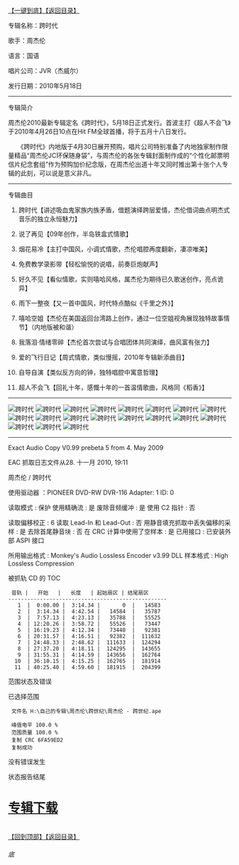 [【一键到底】](#底)[【返回目录】](/README.md)

专辑名称：跨时代 

歌手：周杰伦

语言：国语 

唱片公司：JVR（杰威尔） 

发行日期：2010年5月18日

------------
专辑简介　　

周杰伦2010最新专辑定名《跨时代》，5月18日正式发行。首波主打《超人不会飞》于2010年4月26日10点在Hit FM全球首播，将于五月十八日发行。 

　　《跨时代》内地版于4月30日展开预购，唱片公司特别准备了内地独家制作限量精品“周杰伦JC环保随身袋”，与周杰伦的各张专辑封面制作成的“个性化邮票明信片纪念套组”作为预购加价纪念版，在周杰伦出道十年又同时推出第十张个人专辑的此刻，可以说是意义非凡。　 

------------
专辑曲目

01. 跨时代【讲述吸血鬼家族内族矛盾，借题演绎跨层爱情，杰伦借词曲点明杰式音乐的独立永恒魅力】 

02. 说了再见【09年创作，半岛铁盒式情歌】 

03. 烟花易冷【主打中国风，小调式情歌，杰伦唱腔再度翻新，凄凉唯美】 

04. 免费教学录影带【轻松愉悦的说唱，前奏巨炮献声】 

05. 好久不见【看似情歌，实则嘻哈风格，属杰伦为期待已久歌迷创作，亮点诡异】 

06. 雨下一整夜【又一首中国风，时代特点酷似《千里之外》】 

07. 嘻哈空姐【杰伦在美国返回台湾路上创作，通过一位空姐视角展现独特故事情节】（内地版被和谐） 

08. 我落泪·情绪零碎【杰伦首次尝试与合唱团体共同演绎，曲风富有张力】 

09. 爱的飞行日记【周式情歌，类似慢摇，2010年专辑新添曲目】 

10. 自导自演【类似反方向的钟，独特唱腔中寓意哲理】 

11. 超人不会飞【回礼十年，感慨十年的一首温情歌曲，风格同《稻香》】

------------
![跨时代]( https://www.nsaimg.com/2020/04/18/d081b23465101.jpg  "跨时代的介绍")
![跨时代]( https://www.nsaimg.com/2020/04/18/59912a8323286.jpg  "跨时代的介绍")
![跨时代]( https://www.nsaimg.com/2020/04/18/c13c8054237a0.jpg  "跨时代的介绍")
![跨时代]( https://www.nsaimg.com/2020/04/18/3ef936c6915bc.jpg  "跨时代的介绍")
![跨时代]( https://www.nsaimg.com/2020/04/18/1408854b151b3.jpg  "跨时代的介绍")
![跨时代]( https://www.nsaimg.com/2020/04/18/9d144295bddc5.jpg  "跨时代的介绍")
![跨时代]( https://www.nsaimg.com/2020/04/18/97ae1c7e4419e.jpg  "跨时代的介绍")
![跨时代]( https://www.nsaimg.com/2020/04/18/589e164292779.jpg  "跨时代的介绍")
![跨时代]( https://www.nsaimg.com/2020/04/18/2ee1a518a3401.jpg  "跨时代的介绍")
![跨时代]( https://www.nsaimg.com/2020/04/18/23144fb0a6278.jpg  "跨时代的介绍")
![跨时代]( https://www.nsaimg.com/2020/04/18/38230020e4a16.jpg  "跨时代的介绍")
![跨时代]( https://www.nsaimg.com/2020/04/18/6047a8ebc7b5e.jpg  "跨时代的介绍")
![跨时代]( https://www.nsaimg.com/2020/04/18/39d5d33c30d6d.jpg  "跨时代的介绍")
![跨时代]( https://www.nsaimg.com/2020/04/18/eb9f8810f7db2.jpg  "跨时代的介绍")
![跨时代]( https://www.nsaimg.com/2020/04/18/815e4d4ed43ba.jpg  "跨时代的介绍")
![跨时代]( https://www.nsaimg.com/2020/04/18/b93fb90e9ccf7.jpg  "跨时代的介绍")
![跨时代]( https://www.nsaimg.com/2020/04/18/7ef8444ed0c34.jpg  "跨时代的介绍")
![跨时代]( https://www.nsaimg.com/2020/04/18/7bd281e0277e6.jpg  "跨时代的介绍")
![跨时代]( https://www.nsaimg.com/2020/04/18/d56d49e7f72bd.jpg  "跨时代的介绍")

------------
Exact Audio Copy V0.99 prebeta 5 from 4. May 2009

EAC 抓取日志文件从28. 十一月 2010, 19:11

周杰伦 / 跨时代

使用驱动器  ：PIONEER DVD-RW  DVR-116   Adapter: 1  ID: 0

读取模式     : 保护
使用精确流   : 是
废除音频缓冲 : 是
使用 C2 指针 : 否

读取偏移校正                   : 6
读取 Lead-In 和 Lead-Out       : 否
用静音填充抓取中丢失偏移的采样 : 是
去除首尾静音块                 : 否
在 CRC 计算中使用了空样本      : 是
已用接口                       : 已安装外部 ASPI 接口

所用输出格式 : Monkey's Audio Lossless Encoder v3.99 DLL
样本格式     : High Lossless Compression


被抓轨 CD 的 TOC

     音轨 |   开始   |   长度   | 起始扇区 | 结尾扇区 
    --------------------------------------------------
       1  |  0:00.00 |  3:14.34 |       0  |   14583  
       2  |  3:14.34 |  4:42.54 |   14584  |   35787  
       3  |  7:57.13 |  4:23.13 |   35788  |   55525  
       4  | 12:20.26 |  3:58.72 |   55526  |   73447  
       5  | 16:19.23 |  4:12.34 |   73448  |   92381  
       6  | 20:31.57 |  4:16.51 |   92382  |  111632  
       7  | 24:48.33 |  2:48.62 |  111633  |  124294  
       8  | 27:37.20 |  4:18.11 |  124295  |  143655  
       9  | 31:55.31 |  4:14.59 |  143656  |  162764  
      10  | 36:10.15 |  4:15.25 |  162765  |  181914  
      11  | 40:25.40 |  4:59.60 |  181915  |  204399  


范围状态及错误

已选择范围

     文件名 H:\自己的专辑\周杰伦\跨世纪\周杰伦 - 跨世纪.ape

     峰值电平 100.0 %
     范围质量 100.0 %
     复制 CRC 6FA59ED2
     复制成功

没有错误发生

状态报告结尾

# [专辑下载]( https://url53.ctfile.com/f/25713053-8444712141-4ee055?p=1024 )
<br>[【回到顶部】](#readme)[【返回目录】](/README.md)
###### 底
